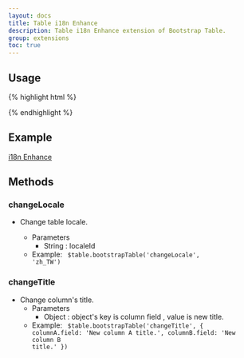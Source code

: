 ```yaml
---
layout: docs
title: Table i18n Enhance
description: Table i18n Enhance extension of Bootstrap Table.
group: extensions
toc: true
---
```


## Usage

{% highlight html %}
<script src="extensions/i18n-enhance/bootstrap-table-i18n-enhance.js"></script>
{% endhighlight %}

## Example

[i18n Enhance](https://examples.bootstrap-table.com/#extensions/i18n-enhance.html)

## Methods

### changeLocale

* Change table locale.

  * Parameters
	* String : localeId
  * Example: <code> $table.bootstrapTable('changeLocale', 'zh_TW')</code>

### changeTitle

* Change column's title.
  * Parameters
	* Object : object's key is column field , value is new title.
  * Example: <code>
  	$table.bootstrapTable('changeTitle', {
      columnA.field: 'New column A title.',
      columnB.field: 'New column B title.'
    })</code>
